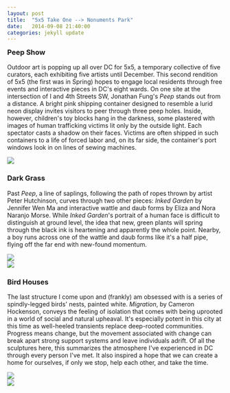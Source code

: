 ```yaml
---
layout: post
title:  "5x5 Take One --> Nonuments Park"
date:   2014-09-08 21:40:00
categories: jekyll update
---
```

<div class="col-md-12" style="margin-top:-2%;margin-bottom:5%;">
<article>
<h3>Peep Show</h3>
<p>
  Outdoor art is popping up all over DC for 5x5, a temporary collective of five curators, each exhibiting five artists until December. 
  This second rendition of 5x5 (the first was in Spring) hopes to engage local residents through free events and interactive pieces
  in DC's eight wards. On one site at the intersection of I and 4th Streets SW, Jonathan Fung's <i>Peep</i> stands out from a distance. A bright pink
  shipping container designed to resemble a lurid neon display invites visitors to peer through three peep holes. Inside, however, children's
  toy blocks hang in the darkness, some plastered with images of human trafficking victims lit only by the outside light. Each spectator
  casts a shadow on their faces. Victims are often shipped in such containers to a life of forced labor and, on its far side, the container's
  port windows look in on lines of sewing machines.
</p>
<div class="row">
  <div class="col-lg-12 col-sm-12">
    <img class="img-responsive blog-img" src="{{baseurl}}/keep_trackin/images/20140908/IMG_7411.JPG">
  </div>
</div>
	
<section>
<h3>Dark Grass</h3>
<p>
  Past <i>Peep</i>, a line of saplings, following the path of ropes thrown by artist Peter Hutchinson, curves through two other pieces: 
  <i>Inked Garden</i> by Jennifer Wen Ma and interactive wattle and daub forms by Eliza and Nora Naranjo Morse. While <i>Inked Garden</i>'s portrait
  of a human face is difficult to distinguish at ground level, the idea that new, green plants will spring through the black ink is heartening
  and apparently the whole point. Nearby, a boy runs across one of the wattle and daub forms like it's a half pipe, flying off
  the far end with new-found momentum.
  <div class="row">
    <div class="col-lg-6 col-sm-12">
      <img class="img-responsive blog-img" src="{{baseurl}}/keep_trackin/images/20140908/IMG_7506.JPG">
	</div>
	<div class="col-lg-6 col-sm-12">
      <img class="img-responsive blog-img" src="{{baseurl}}/keep_trackin/images/20140908/IMG_7405.JPG">
	</div>
  </div>
</p>
</section>

<h3>Bird Houses</h3>
  <div class="row">
    <div class="form-group col-md-6">
      <p>
        The last structure I come upon and (frankly) am obsessed with is a series of spindly-legged birds' nests, painted white. <i>Migration</i>, by 
        Cameron Hockenson, conveys the feeling of isolation that comes with being uprooted in a world of social and natural upheaval. It's especially
        potent in this city at this time as well-heeled transients replace deep-rooted communities. Progress means change,
        but the movement associated with change can break apart strong support systems and leave individuals adrift. Of all the sculptures
        here, this summarizes the atmosphere I've experienced in DC through every person I've met. It also inspired a hope that we
        can create a home for ourselves, if only we stop, help each other, and take the time.  
      </p>
	</div>
    <div class="form-group col-md-6">
      <img class="img-responsive blog-img" src="{{baseurl}}/keep_trackin/images/20140908/IMG_7465.JPG">
	</div>
  </div>
  <div class="row">
    <div class="col-md-12">
      <img class="img-responsive blog-img" src="{{baseurl}}/keep_trackin/images/20140908/IMG_7484.JPG">
    </div>
  </div>
</article>
</div>